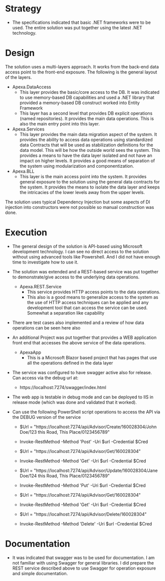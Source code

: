 # Strategy
- The specifications indicated that basic .NET frameworks were to be used. The entire solution was put together using the latest .NET technology.

# Design
The solution uses a multi-layers approach. It works from the back-end data access point to the front-end exposure. The following is the general layout of the layers.

- Apexa.DataAccess
	-  This layer provides the basic/core access to the DB. It was indicated to use memory-based DB capabilities and used a .NET library that provided a memory-based DB construct worked into Entity Framework
	-  This layer has a second level that provides DB explicit operations (named repositories). It provides the main data operations. This is also the main entry point into this layer.
- Apexa.Services
	-  This layer provides the main data migration aspect of the system. It provides the ability to access data operations using standardized data Contracts that will be used as stabilization definitions for the data model. This will be how the outside world sees the system. This provides a means to have the data layer isolated and not have an impact on higher levels. It provides a good means of separation of the system using modularization and componentization.
- Apexa.BLL
	-	This layer is the main access point into the system. It provides general exposure to the solution using the general data contracts for the system. It provides the means to isolate the data layer and keeps the intricacies of the lower levels away from the upper levels. 

The solution uses typical Dependency Injection but some aspects of DI injection into constructors were not possible so manual construction was done.

# Execution
- The general design of the solution is API-based using Microsoft development technology. I can see no direct access to the solution without using advanced tools like Powershell. And I did not have enough time to investigate how to use it.
- The solution was extended and a REST-based service was put together to demonstrate/give access to the underlying data operations.
	-	Apexa.REST.Service
		- This service provides HTTP access points to the data operations.
		- This also is a good means to generalize access to the system as the use of HTTP access techniques can be applied and any development tool that can access the service can be used. Somewhat a separation like capability
- There are test cases also implemented and a review of how data operations can be seen here also
- An additional Project was put together that provides a WEB application front end that accesses the above service of the data operations.
	-	ApexaApp
		- This is a Microsoft Blazor based project that has pages that use all the operations defined in the data layer

- The service was configured to have swagger active also for release. Can access via the debug url at:
	- https://localhost:7274/swagger/index.html
- The web app is testable in debug mode and can be deployed to IIS in release mode (which was done and validated that it worked).
- Can use the following PowerShell script operations to access the API via the DEBUG version of the service
	- $Url = "https://localhost:7274/api/Advisor/Create/160028304/John Doe/123 this Road, This Place/0123456789"
	- Invoke-RestMethod -Method 'Post' -Uri $url -Credential $Cred 

	- $Url = "https://localhost:7274/api/Advisor/Get/160028304"
	- Invoke-RestMethod -Method 'Get' -Uri $url -Credential $Cred 

	- $Url = "https://localhost:7274/api/Advisor/Update/160028304/Jane Doe/124 this Road, This Place/0123456789"
	- Invoke-RestMethod -Method 'Put' -Uri $url -Credential $Cred 

	- $Url = "https://localhost:7274/api/Advisor/Get/160028304"
	- Invoke-RestMethod -Method 'Get' -Uri $url -Credential $Cred 

	- $Url = "https://localhost:7274/api/Advisor/Delete/160028304"
	- Invoke-RestMethod -Method 'Delete' -Uri $url -Credential $Cred 	
 
# Documentation
- It was indicated that swagger was to be used for documentation. I am not familiar with using Swagger for general libraries. I did prepare the REST service described above to use Swagger for operation exposure and simple documentation.

		

